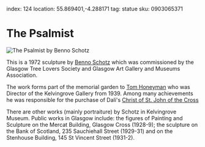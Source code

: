 index: 124
location: 55.869401,-4.288171
tag: statue
sku: 0903065371

# The Psalmist

![The Psalmist by Benno Schotz](the-psalmist.jpg)

This is a 1972 sculpture by [Benno Schotz][1] which was commissioned by
the Glasgow Tree Lovers Society and Glasgow Art Gallery and Museums
Association.

The work forms part of the memorial garden to [Tom Honeyman][2] who
was Director of the Kelvingrove Gallery from 1939.  Among many
achievements he was responsible for the purchase of Dali's
[Christ of St. John of the Cross][3]

There are other works (mainly portraiture) by Schotz in Kelvingrove
Museum.  Public works in Glasgow include: the figures of Painting and
Sculpture on the Mercat Building, Glasgow Cross (1928-9); the
sculpture on the Bank of Scotland, 235 Sauchiehall Street (1929-31)
and on the Stenhouse Building, 145 St Vincent Street (1931-2).

[1]: /wiki/Benno_Schotz
[2]: /wiki/Tom_Honeyman
[3]: /wiki/Christ_of_Saint_John_of_the_Cross
